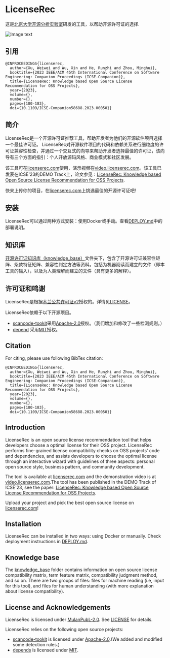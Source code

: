 # LicenseRec

这是[北京大学开源分析实验室](https://github.com/osslab-pku/)研发的工具，以帮助开源许可证的选择.

![Image text](https://github.com/osslab-pku/RecLicense/blob/1caf4372960a9a54cfcbfbbbdf9ee86ab922d61a/frontend/src/assets/tool.png)

## 引用
```
@INPROCEEDINGS{licenserec,
  author={Xu, Weiwei and Wu, Xin and He, Runzhi and Zhou, Minghui},
  booktitle={2023 IEEE/ACM 45th International Conference on Software Engineering: Companion Proceedings (ICSE-Companion)}, 
  title={LicenseRec: Knowledge based Open Source License Recommendation for OSS Projects}, 
  year={2023},
  volume={},
  number={},
  pages={180-183},
  doi={10.1109/ICSE-Companion58688.2023.00050}}
```

## 简介

LicenseRec是一个开源许可证推荐工具，帮助开发者为他们的开源软件项目选择一个最佳许可证。
LicenseRec对开源软件项目的代码和依赖关系进行细粒度的许可证兼容性检查，并通过一个交互式的向导来帮助开发者选择最佳的许可证，该向导有三个方面的指引：个人开放源码风格、商业模式和社区发展。

该工具可在[licenserec.com](https://licenserec.com/)使用，演示视频在[video.licenserec.com](https://video.licenserec.com/)。该工具已发表在ICSE'23的DEMO Track上，论文参见：[LicenseRec: Knowledge based Open Source License Recommendation for OSS Projects](https://ieeexplore.ieee.org/abstract/document/10172799).

快来上传你的项目，在[licenserec.com](https://licenserec.com/)上挑选最佳的开源许可证吧!

## 安装

LicenseRec可以通过两种方式安装：使用Docker或手动。查看[DEPLOY.md](./DEPLOY.md)中的部署说明。

## 知识库
[开源许可证知识库（knowledge_base）](./knowledge_base/)文件夹下，包含了开源许可证兼容性矩阵、条款特征矩阵、兼容性判定方法等资料。包括为机器阅读而建立的文件（即本工具的输入），以及为人类理解而建立的文件（具有更多的解释）。

## 许可证和鸣谢

LicenseRec是根据[木兰公共许可证v2](http://license.coscl.org.cn/MulanPubL-2.0)授权的。详情见[LICENSE](LICENSE)。

LicenseRec依赖于以下开源项目。

* [scancode-tookit](https://github.com/nexB/scancode-toolkit)采用[Apache-2.0](https://opensource.org/licenses/Apache-2.0)授权。（我们增加和修改了一些检测规则。）
* [depend](https://github.com/multilang-depends/depends) 采用[MIT](https://opensource.org/licenses/MIT)授权。


## Citation

For citing, please use following BibTex citation:
```
@INPROCEEDINGS{licenserec,
  author={Xu, Weiwei and Wu, Xin and He, Runzhi and Zhou, Minghui},
  booktitle={2023 IEEE/ACM 45th International Conference on Software Engineering: Companion Proceedings (ICSE-Companion)}, 
  title={LicenseRec: Knowledge based Open Source License Recommendation for OSS Projects}, 
  year={2023},
  volume={},
  number={},
  pages={180-183},
  doi={10.1109/ICSE-Companion58688.2023.00050}}
```

## Introduction

LicenseRec is an open source license recommendation tool that helps developers choose a optimal license for their OSS project.
LicenseRec performs fine-grained license compatibility checks on OSS projects’ code and dependencies, and assists developers to choose the optimal license through an interactive wizard with guidelines of three aspects: personal open source style, business pattern, and community development.

The tool is available at [licenserec.com](https://licenserec.com/) and the demonstration video is at [video.licenserec.com](https://video.licenserec.com/).The tool has been published in the DEMO Track of ICSE'23, see the paper: [LicenseRec: Knowledge based Open Source License Recommendation for OSS Projects](https://zhcxww.github.io/files/LicenseRec_DEMO.pdf).

Upload your project and pick the best open source license on [licenserec.com](https://licenserec.com/)!

## Installation

LicenseRec can be installed in two ways: using Docker or manually. Check deployment instructions in [DEPLOY.md](./DEPLOY.md).

## Knowledge base
The [knowledge_base](./knowledge_base/) folder contains information on open source license compatibility matrix, term feature matrix, compatibility judgment method, and so on. There are two groups of files: files for machine reading (i.e, input for this tool), and files for human understanding (with more explanation about license compatibility).

## License and Acknowledgements

LicenseRec is licensed under [MulanPubL-2.0](http://license.coscl.org.cn/MulanPubL-2.0). See [LICENSE](LICENSE) for details.

LicenseRec relies on the following open source projects:

* [scancode-tookit](https://github.com/nexB/scancode-toolkit) is licensed under [Apache-2.0](https://opensource.org/licenses/Apache-2.0).(We added and modified some detection rules.)
* [depends](https://github.com/multilang-depends/depends) is licensed under [MIT](https://opensource.org/licenses/MIT).
